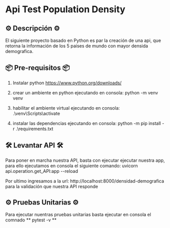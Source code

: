 
# Api Test Population Density

## ⚙️ Descripción ⚙️

El siguiente proyecto basado en Python es par la creación de una api, que retorna la información de los 5 paises de mundo con mayor densida demografica.

## 📦 Pre-requisitos 📦

1) Instalar python https://www.python.org/downloads/

2) crear un ambiente en python ejecutando en consola: 
    python -m venv venv

3) habilitar el ambiente virtual ejecutando en consola:
    .\venv\Scripts\activate

4) instalar las dependencias ejecutando en consola:
    python -m pip install -r .\requirements.txt
    

## 🛠️ Levantar API 🛠️

Para poner en marcha nuestra API, basta con ejecutar ejecutar nuestra app, para ello ejecutamos en consola el siguiente comando:
    uvicorn api.operation.get_API:app --reload

 Por ultimo ingresamos a la url: http://localhost:8000/densidad-demografica para la validación que nuestra API responde

 ## ⚙️ Pruebas Unitarias ⚙️

Para ejecutar nuentras pruebas unitarias basta ejecutar en consola el comnado ** pytest -v **

